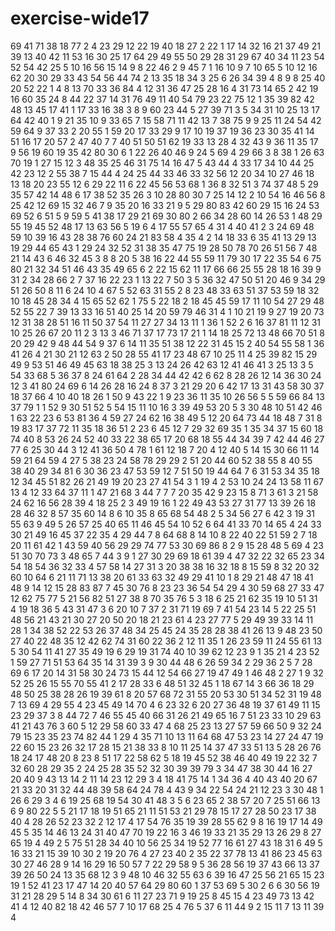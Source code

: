 # exercise-wide17
69
41
71
38
18
77
2
4
23
29
12
22
19
40
18
27
2
22
1
17
14
32
16
21
37
49
21
39
13
40
42
11
53
16
30
25
17
64
29
49
55
50
29
28
31
29
67
40
34
11
23
54
52
54
42
25
5
10
16
56
15
14
9
8
22
46
2
9
45
7
1
16
10
9
7
10
65
5
10
12
16
62
20
30
29
33
43
54
56
44
74
2
13
35
18
34
3
25
6
26
34
39
4
8
9
8
25
40
20
52
22
1
4
8
13
70
33
36
84
4
12
31
36
47
25
28
16
4
31
73
14
65
2
42
19
16
60
35
24
8
44
22
37
14
31
76
49
11
40
54
79
23
22
75
12
1
35
39
82
42
48
13
45
17
41
1
17
33
16
38
3
8
9
60
23
44
5
27
39
71
3
5
34
31
10
25
13
17
64
42
40
1
9
21
35
10
9
33
65
7
15
58
71
11
42
13
7
38
75
9
9
25
11
24
54
42
59
64
9
37
33
2
20
55
1
59
20
17
33
29
9
17
10
19
37
19
36
23
30
35
41
14
51
16
17
20
57
2
47
40
7
7
40
51
50
51
62
19
33
13
28
4
32
43
9
36
11
35
17
9
56
19
60
19
35
42
80
30
6
1
22
26
40
46
9
24
5
69
4
29
66
3
8
38
1
26
63
70
19
1
27
15
12
3
48
35
25
46
31
75
14
16
47
5
43
44
4
33
17
34
10
44
25
42
23
12
2
55
38
7
15
44
4
24
25
44
33
46
33
32
56
12
20
34
10
27
46
18
13
18
20
23
55
12
6
29
22
11
6
22
45
56
53
68
1
36
8
32
51
3
74
37
48
5
29
35
57
42
14
48
6
17
38
52
35
26
3
10
28
80
30
7
25
14
12
2
10
54
16
46
56
8
25
42
12
69
15
32
46
7
9
35
20
16
33
21
9
5
29
80
83
42
60
29
15
16
24
53
69
52
6
51
5
9
59
5
41
38
17
29
21
69
30
80
2
66
34
28
60
14
26
53
1
48
29
55
19
45
52
48
17
13
63
56
5
19
6
4
17
55
57
65
4
31
4
40
41
2
3
24
69
48
59
10
39
16
43
28
38
76
60
24
21
83
58
4
35
4
2
14
18
33
6
35
41
13
29
13
19
29
44
65
43
1
29
24
32
52
31
38
35
47
75
19
28
50
78
70
26
51
56
7
48
21
14
43
6
46
32
45
3
8
8
20
5
38
16
22
44
55
59
11
79
30
17
22
35
54
6
75
80
21
32
34
51
46
43
35
49
65
6
2
22
15
62
11
17
66
66
25
55
28
18
16
39
9
31
2
34
28
66
2
7
37
16
22
23
1
13
22
7
50
3
5
36
32
47
50
51
20
46
9
34
29
51
26
50
8
11
6
24
10
4
67
5
52
63
31
55
2
8
23
48
33
63
51
37
53
59
18
32
10
18
45
28
34
4
15
65
52
62
1
75
5
22
18
2
18
45
45
59
17
11
10
54
27
29
48
52
55
22
7
39
13
33
16
51
40
25
14
20
59
79
46
31
4
1
10
21
19
9
27
19
20
73
12
31
38
28
51
16
11
50
37
54
11
27
27
34
13
11
1
36
1
52
2
6
16
37
81
11
12
31
10
25
26
67
20
11
2
3
13
3
46
71
37
17
73
17
21
1
14
18
25
72
13
48
66
70
51
8
20
29
42
9
48
44
54
9
37
6
14
11
35
51
38
12
22
31
45
15
2
40
54
55
58
1
36
41
26
4
21
30
21
12
63
2
50
28
55
41
17
23
48
67
10
25
11
4
25
39
82
15
29
49
9
53
51
46
49
45
63
18
38
25
3
13
24
26
42
63
12
41
46
41
3
25
13
3
5
54
33
68
5
36
37
8
24
61
64
2
28
34
44
42
42
6
62
8
28
26
12
14
36
30
24
12
3
41
80
24
69
6
14
26
28
16
24
8
37
3
21
29
20
6
42
17
13
31
43
58
30
37
18
37
66
4
10
40
18
26
1
50
9
43
22
1
9
23
36
11
35
10
26
56
5
5
59
66
84
13
37
79
1
1
52
9
30
51
52
5
54
15
11
10
16
3
39
49
53
20
5
3
30
48
10
51
42
46
1
63
22
23
6
53
81
36
4
59
27
24
62
16
38
49
5
12
20
64
73
44
18
48
7
31
8
19
83
17
37
72
11
35
18
36
51
2
23
6
45
12
7
29
32
69
35
1
35
34
37
15
60
18
74
40
8
53
26
24
52
40
33
22
38
65
17
20
68
18
55
44
34
39
7
42
44
46
27
77
6
25
30
44
3
12
41
36
50
4
78
1
61
12
18
7
20
4
12
40
5
14
15
30
66
11
14
59
21
64
59
4
27
5
38
23
24
58
78
29
29
2
51
20
44
60
52
38
55
8
40
55
38
40
29
34
81
6
30
36
23
47
53
59
12
7
51
50
19
44
64
7
6
31
53
34
35
18
12
34
45
51
82
26
21
49
19
20
23
27
41
54
3
1
19
4
2
53
10
24
24
13
58
11
67
13
4
12
33
64
37
11
1
47
21
68
3
44
7
7
7
20
35
42
9
23
15
8
71
3
61
3
21
58
24
62
16
56
28
39
4
18
25
2
3
49
19
16
1
22
49
43
53
27
31
77
13
39
26
18
28
46
32
8
57
35
60
14
8
6
10
35
8
65
68
54
48
2
5
34
56
27
6
42
3
19
31
55
63
9
49
5
26
57
25
40
65
11
46
45
54
10
52
6
64
41
33
70
14
65
4
24
33
30
21
49
16
45
37
22
35
4
29
44
7
8
64
68
8
14
10
8
22
40
22
51
59
2
7
18
20
11
61
42
1
43
59
40
56
29
29
74
77
53
30
69
86
8
2
9
15
28
48
5
69
4
23
51
30
70
73
3
48
65
7
44
3
9
1
27
30
29
69
18
61
39
4
47
32
22
32
65
23
34
54
18
54
36
32
33
4
57
58
14
27
31
3
20
38
38
16
32
18
8
15
59
8
32
20
32
60
10
64
6
21
11
71
13
38
20
61
33
63
32
49
29
41
10
1
8
29
21
48
47
18
41
48
9
14
12
15
28
83
87
7
45
30
76
8
23
23
36
54
54
29
4
30
59
68
27
33
47
12
62
75
77
5
21
56
82
51
27
38
8
70
35
76
5
3
18
6
25
21
62
35
19
10
51
31
4
19
18
36
5
43
31
47
3
6
20
10
7
37
2
31
71
19
69
7
41
54
23
14
5
22
25
51
48
56
21
43
21
30
27
20
50
20
18
21
23
61
4
23
27
77
5
29
49
39
33
14
11
28
1
34
38
52
22
53
26
37
48
34
25
45
24
35
28
28
38
41
26
13
9
48
23
50
27
40
22
48
35
12
42
62
74
31
60
22
36
2
12
11
35
1
26
23
59
11
24
55
61
13
5
30
54
11
41
27
35
49
19
6
29
19
31
74
40
10
39
62
12
23
9
1
35
21
4
23
52
1
59
27
71
51
53
64
35
14
31
39
3
9
30
44
48
6
26
59
34
2
29
36
2
5
7
28
69
6
17
20
14
31
58
30
24
73
15
44
12
54
66
27
19
47
49
1
46
48
2
27
1
9
32
52
25
26
15
55
70
55
41
2
17
28
33
6
48
51
32
45
1
18
67
14
3
66
36
18
29
48
50
25
38
28
26
19
39
61
8
20
57
68
72
31
55
20
53
30
51
34
52
31
19
48
7
13
69
4
29
55
4
23
45
49
14
70
4
6
23
32
6
20
27
36
48
19
37
61
49
11
15
23
29
37
3
8
44
72
7
46
55
45
40
66
31
26
21
49
65
16
7
51
23
33
10
29
63
41
21
43
76
3
60
5
12
29
58
60
33
47
4
68
25
23
13
27
57
59
66
50
9
32
24
79
15
23
35
23
74
82
44
1
29
4
35
71
10
13
11
64
68
47
53
23
14
27
24
47
19
22
60
15
23
26
32
17
28
15
21
38
33
8
10
11
25
14
37
47
33
51
13
5
28
26
76
18
24
17
48
20
8
23
8
51
17
22
58
62
5
18
19
45
52
38
46
40
49
19
22
32
7
32
60
28
29
35
2
24
25
28
35
52
32
30
39
39
79
3
34
47
38
30
44
16
27
20
40
9
43
13
14
2
11
14
23
12
29
3
4
18
41
75
14
1
34
36
4
40
43
40
20
67
21
33
20
31
32
44
48
39
58
64
24
78
4
43
9
34
22
54
24
21
12
23
3
30
48
1
26
6
29
3
4
6
19
25
68
19
54
30
41
48
3
5
6
23
65
2
38
57
20
7
25
51
66
13
6
9
80
22
5
5
21
17
18
19
51
65
21
11
51
53
21
29
78
15
17
27
28
50
23
17
38
40
4
28
26
52
23
32
2
12
17
4
17
54
76
35
19
39
28
55
62
9
8
16
19
17
14
49
45
5
35
14
46
13
24
31
40
47
70
19
22
16
3
46
19
33
21
35
29
13
26
29
8
27
65
19
4
49
2
5
75
51
28
34
40
10
56
25
34
19
52
77
16
61
27
43
18
31
6
49
5
16
33
21
15
39
10
30
2
19
20
76
4
27
23
40
2
35
22
37
78
13
41
86
23
45
63
30
27
46
28
9
14
16
29
16
50
57
7
22
29
58
9
5
36
28
56
19
37
43
66
13
37
39
26
50
24
13
35
68
12
3
9
48
10
46
32
55
63
6
39
16
47
25
56
21
65
15
23
19
1
52
41
23
17
47
14
20
40
57
64
29
80
60
1
37
53
69
5
30
2
6
6
30
56
19
31
21
28
29
5
14
8
34
30
61
6
11
27
23
71
9
19
25
8
45
15
4
23
49
73
13
42
41
4
12
40
82
18
42
46
57
7
10
17
68
25
4
76
5
37
6
11
44
9
2
15
11
7
13
11
39
4
